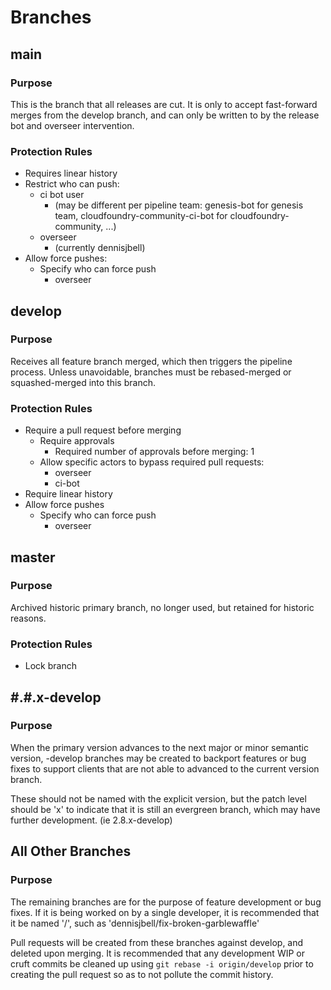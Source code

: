 # Branches

## main

### Purpose

This is the branch that all releases are cut.  It is only to accept
fast-forward merges from the develop branch, and can only be written to by the
release bot and overseer intervention.

### Protection Rules

* Requires linear history
* Restrict who can push:
  * ci bot user
     - (may be different per pipeline team: genesis-bot for genesis team,
       cloudfoundry-community-ci-bot for cloudfoundry-community, ...)
  * overseer
     - (currently dennisjbell)
* Allow force pushes:
  * Specify who can force push
    * overseer

## develop

### Purpose

Receives all feature branch merged, which then triggers the pipeline process.
Unless unavoidable, branches must be rebased-merged or squashed-merged into
this branch.

### Protection Rules

* Require a pull request before merging
  * Require approvals
    * Required number of approvals before merging: 1
  * Allow specific actors to bypass required pull requests:
    * overseer
    * ci-bot
* Require linear history
* Allow force pushes
  * Specify who can force push
    * overseer

## master

### Purpose

Archived historic primary branch, no longer used, but retained for historic
reasons.

### Protection Rules

* Lock branch

## #.#.x-develop

### Purpose

When the primary version advances to the next major or minor semantic version,
<version>-develop branches may be created to backport features or bug fixes to
support clients that are not able to advanced to the current version branch.

These should not be named with the explicit version, but the patch level
should be 'x' to indicate that it is still an evergreen branch, which may have
further development. (ie 2.8.x-develop)

## All Other Branches

### Purpose

The remaining branches are for the purpose of feature development or bug
fixes.  If it is being worked on by a single developer, it is recommended that
it be named '<user>/<purpose>', such as 'dennisjbell/fix-broken-garblewaffle'

Pull requests will be created from these branches against develop, and deleted
upon merging.  It is recommended that any development WIP or cruft commits be
cleaned up using `git rebase -i origin/develop` prior to creating the pull
request so as to not pollute the commit history.
